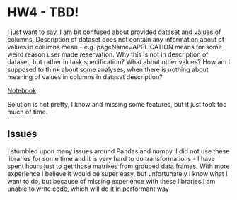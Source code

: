 # HW4 - TBD!

I just want to say, I am bit confused about provided dataset and values of columns. Description of dataset does not contain any information about of values in columns mean - e.g. pageName=APPLICATION means for some weird reason user made reservation. Why this is not in description of dataset, but rather in task specification? What about other values? How am I supposed to think about some analyses, when there is nothing about meaning of values in columns in dataset description?

[Notebook](./src/main.ipynb)

Solution is not pretty, I know and missing some features, but it just took too much of time.

## Issues

I stumbled upon many issues around Pandas and numpy. I did not use these libraries for some time and it is very hard to do transformations - I have spent hours just to get those matrixes from grouped data frames. With more experience I believe it would be super easy, but unfortunately I know what I want to do, but because of missing experience with these libraries I am unable to write code, which will do it in performant way
